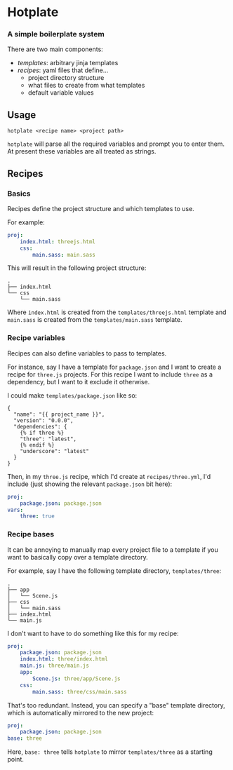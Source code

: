# Hotplate
### A simple boilerplate system

There are two main components:

- _templates_: arbitrary jinja templates
- _recipes_: yaml files that define...
    - project directory structure
    - what files to create from what templates
    - default variable values

## Usage

    hotplate <recipe name> <project path>

`hotplate` will parse all the required variables and prompt you to enter them. At present these variables are all treated as strings.

## Recipes

### Basics

Recipes define the project structure and which templates to use.

For example:

```yaml
proj:
    index.html: threejs.html
    css:
        main.sass: main.sass
```

This will result in the following project structure:

```
.
├── index.html
└── css
    └── main.sass
```

Where `index.html` is created from the `templates/threejs.html` template and `main.sass` is created from the `templates/main.sass` template.

### Recipe variables

Recipes can also define variables to pass to templates.

For instance, say I have a template for `package.json` and I want to create a recipe for `three.js` projects. For this recipe I want to include `three` as a dependency, but I want to it exclude it otherwise.

I could make `templates/package.json` like so:

```jinja
{
  "name": "{{ project_name }}",
  "version": "0.0.0",
  "dependencies": {
    {% if three %}
    "three": "latest",
    {% endif %}
    "underscore": "latest"
  }
}
```

Then, in my `three.js` recipe, which I'd create at `recipes/three.yml`, I'd include (just showing the relevant `package.json` bit here):

```yaml
proj:
    package.json: package.json
vars:
    three: true
```

### Recipe bases

It can be annoying to manually map every project file to a template if you want to basically copy over a template directory.

For example, say I have the following template directory, `templates/three`:

```
.
├── app
│   └── Scene.js
├── css
│   └── main.sass
├── index.html
└── main.js
```

I don't want to have to do something like this for my recipe:

```yaml
proj:
    package.json: package.json
    index.html: three/index.html
    main.js: three/main.js
    app:
        Scene.js: three/app/Scene.js
    css:
        main.sass: three/css/main.sass
```

That's too redundant. Instead, you can specify a "base" template directory, which is automatically mirrored to the new project:

```yaml
proj:
    package.json: package.json
base: three
```

Here, `base: three` tells `hotplate` to mirror `templates/three` as a starting point.